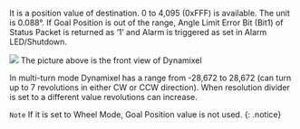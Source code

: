 It is a position value of destination.
0 to 4,095 (0xFFF) is available.  The unit is 0.088&deg;.
If Goal Position is out of the range, Angle Limit Error Bit (Bit1) of Status Packet is returned as ‘1’ and Alarm is triggered as set in Alarm LED/Shutdown.

![](/emanual/assets/images/dxl/mx/mx_position.png)
The picture above is the front view of Dynamixel

In multi-turn mode Dynamixel has a range from -28,672 to 28,672 (can turn up to 7 revolutions in either CW or CCW direction).
When resolution divider is set to a different value revolutions can increase.

`Note` If it is set to Wheel Mode, Goal Position value is not used.
{: .notice}
